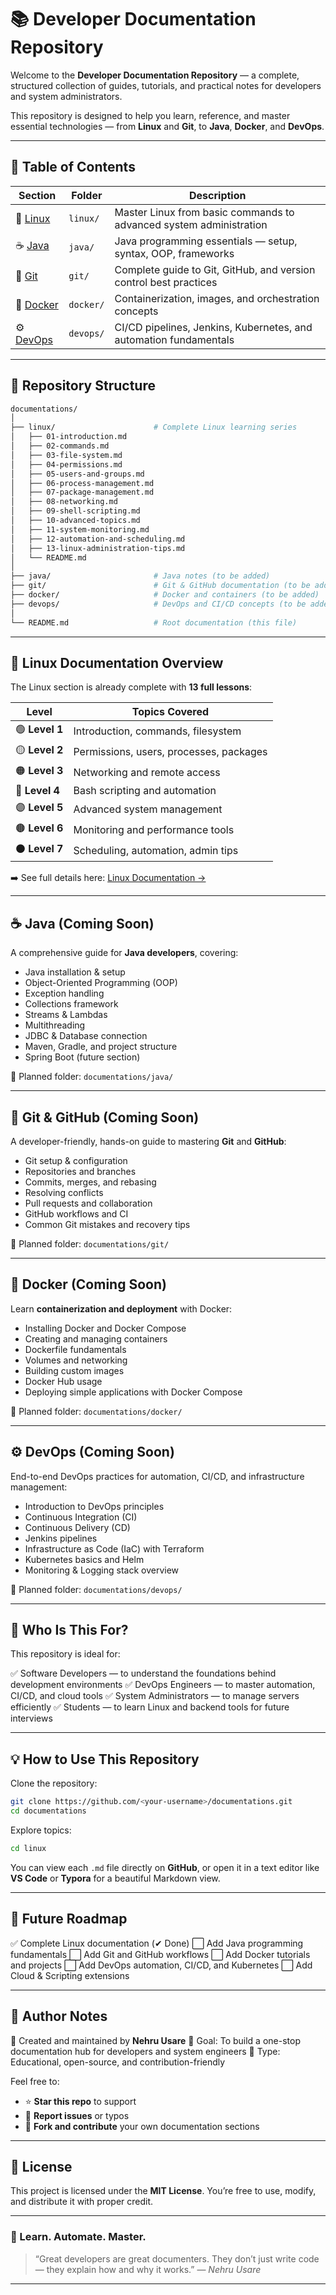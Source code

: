 # 📚 Developer Documentation Repository

Welcome to the **Developer Documentation Repository** — a complete, structured collection of guides, tutorials, and practical notes for developers and system administrators.

This repository is designed to help you learn, reference, and master essential technologies — from **Linux** and **Git**, to **Java**, **Docker**, and **DevOps**.

---

## 🧭 Table of Contents

| Section | Folder | Description |
|----------|--------|-------------|
| 🐧 [Linux](./linux/README.md) | `linux/` | Master Linux from basic commands to advanced system administration |
| ☕ [Java](./java/) | `java/` | Java programming essentials — setup, syntax, OOP, frameworks |
| 🌿 [Git](./git/) | `git/` | Complete guide to Git, GitHub, and version control best practices |
| 🐳 [Docker](./docker/) | `docker/` | Containerization, images, and orchestration concepts |
| ⚙️ [DevOps](./devops/) | `devops/` | CI/CD pipelines, Jenkins, Kubernetes, and automation fundamentals |

---

## 🧩 Repository Structure

```bash
documentations/
│
├── linux/                      # Complete Linux learning series
│   ├── 01-introduction.md
│   ├── 02-commands.md
│   ├── 03-file-system.md
│   ├── 04-permissions.md
│   ├── 05-users-and-groups.md
│   ├── 06-process-management.md
│   ├── 07-package-management.md
│   ├── 08-networking.md
│   ├── 09-shell-scripting.md
│   ├── 10-advanced-topics.md
│   ├── 11-system-monitoring.md
│   ├── 12-automation-and-scheduling.md
│   ├── 13-linux-administration-tips.md
│   └── README.md
│
├── java/                       # Java notes (to be added)
├── git/                        # Git & GitHub documentation (to be added)
├── docker/                     # Docker and containers (to be added)
├── devops/                     # DevOps and CI/CD concepts (to be added)
│
└── README.md                   # Root documentation (this file)
````

---

## 🐧 Linux Documentation Overview

The Linux section is already complete with **13 full lessons**:

| Level          | Topics Covered                          |
| -------------- | --------------------------------------- |
| 🟢 **Level 1** | Introduction, commands, filesystem      |
| 🟡 **Level 2** | Permissions, users, processes, packages |
| 🟠 **Level 3** | Networking and remote access            |
| 🔵 **Level 4** | Bash scripting and automation           |
| 🟣 **Level 5** | Advanced system management              |
| 🟤 **Level 6** | Monitoring and performance tools        |
| ⚫ **Level 7**  | Scheduling, automation, admin tips      |

➡️ See full details here: [Linux Documentation →](./linux/README.md)

---

## ☕ Java (Coming Soon)

A comprehensive guide for **Java developers**, covering:

* Java installation & setup
* Object-Oriented Programming (OOP)
* Exception handling
* Collections framework
* Streams & Lambdas
* Multithreading
* JDBC & Database connection
* Maven, Gradle, and project structure
* Spring Boot (future section)

📁 Planned folder: `documentations/java/`

---

## 🌿 Git & GitHub (Coming Soon)

A developer-friendly, hands-on guide to mastering **Git** and **GitHub**:

* Git setup & configuration
* Repositories and branches
* Commits, merges, and rebasing
* Resolving conflicts
* Pull requests and collaboration
* GitHub workflows and CI
* Common Git mistakes and recovery tips

📁 Planned folder: `documentations/git/`

---

## 🐳 Docker (Coming Soon)

Learn **containerization and deployment** with Docker:

* Installing Docker and Docker Compose
* Creating and managing containers
* Dockerfile fundamentals
* Volumes and networking
* Building custom images
* Docker Hub usage
* Deploying simple applications with Docker Compose

📁 Planned folder: `documentations/docker/`

---

## ⚙️ DevOps (Coming Soon)

End-to-end DevOps practices for automation, CI/CD, and infrastructure management:

* Introduction to DevOps principles
* Continuous Integration (CI)
* Continuous Delivery (CD)
* Jenkins pipelines
* Infrastructure as Code (IaC) with Terraform
* Kubernetes basics and Helm
* Monitoring & Logging stack overview

📁 Planned folder: `documentations/devops/`

---

## 🧠 Who Is This For?

This repository is ideal for:

✅ Software Developers — to understand the foundations behind development environments
✅ DevOps Engineers — to master automation, CI/CD, and cloud tools
✅ System Administrators — to manage servers efficiently
✅ Students — to learn Linux and backend tools for future interviews

---

## 💡 How to Use This Repository

Clone the repository:

```bash
git clone https://github.com/<your-username>/documentations.git
cd documentations
```

Explore topics:

```bash
cd linux
```

You can view each `.md` file directly on **GitHub**, or open it in a text editor like **VS Code** or **Typora** for a beautiful Markdown view.

---

## 🔄 Future Roadmap

✅ Complete Linux documentation (✔ Done)
⬜ Add Java programming fundamentals
⬜ Add Git and GitHub workflows
⬜ Add Docker tutorials and projects
⬜ Add DevOps automation, CI/CD, and Kubernetes
⬜ Add Cloud & Scripting extensions

---

## 🧾 Author Notes

📘 Created and maintained by **Nehru Usare**
🎯 Goal: To build a one-stop documentation hub for developers and system engineers
📍 Type: Educational, open-source, and contribution-friendly

Feel free to:

* ⭐ **Star this repo** to support
* 🐛 **Report issues** or typos
* 🔄 **Fork and contribute** your own documentation sections

---

## 🧩 License

This project is licensed under the **MIT License**.
You’re free to use, modify, and distribute it with proper credit.

---

### 🏁 Learn. Automate. Master.

> “Great developers are great documenters.
> They don’t just write code — they explain how and why it works.”
> — *Nehru Usare*

---